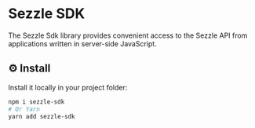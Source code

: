 # Sezzle SDK

The Sezzle Sdk library provides convenient access to the Sezzle API from applications written in server-side JavaScript.

## ⚙️ Install

Install it locally in your project folder:

```bash
npm i sezzle-sdk
# Or Yarn
yarn add sezzle-sdk
```
